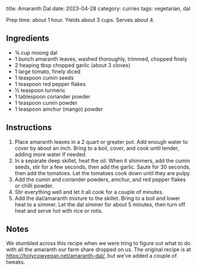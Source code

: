title: Amaranth Dal
date: 2023-04-28
category: curries
tags: vegetarian, dal

Prep time: about 1 hour. Yields about 3 cups. Serves about 4.

## Ingredients

* ¾ cup moong dal
* 1 bunch amaranth leaves, washed thoroughly, trimmed, chopped finely
* 2 heaping tbsp chopped garlic (about 3 cloves)
* 1 large tomato, finely diced
* 1 teaspoon cumin seeds
* 1 teaspoon red pepper flakes
* ½ teaspoon turmeric
* 1 tablespoon coriander powder
* 1 teaspoon cumin powder
* 1 teaspoon amchur (mango) powder

## Instructions

1. Place amaranth leaves in a 2 quart or greater pot. Add enough water to cover
   by about an inch. Bring to a boil, cover, and cook until tender, adding more
   water if needed.
2. In a separate deep skillet, heat the oil. When it shimmers, add the cumin
   seeds, stir for a few seconds, then add the garlic. Saute for 30 seconds,
   then add the tomatoes. Let the tomatoes cook down until they are pulpy.
3. Add the cumin and coriander powders, amchur, and red pepper flakes or chilli
   powder.
4. Stir everything well and let it all cook for a couple of minutes.
5. Add the dal/amaranth mixture to the skillet. Bring to a boil and lower heat
   to a simmer. Let the dal simmer for about 5 minutes, then turn off heat and
   serve hot with rice or rotis.

## Notes

We stumbled across this recipe when we were tring to figure out what to do with
all the amaranth our farm share dropped on us. The original recipe is at
<https://holycowvegan.net/amaranth-dal/>, but we've added a couple of tweaks.